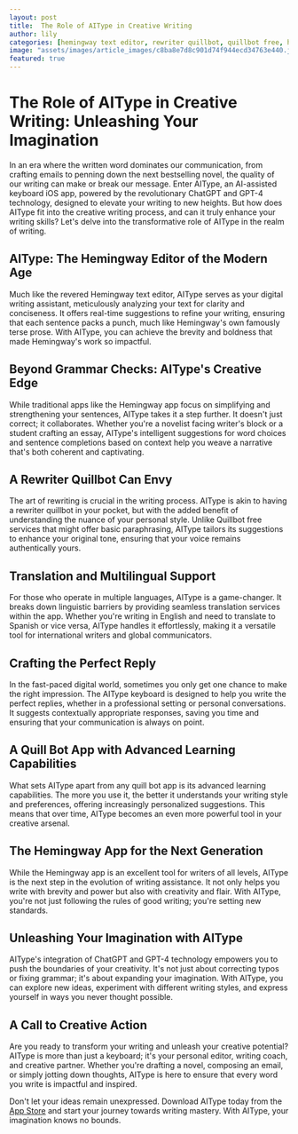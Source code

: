 ```yaml
---
layout: post
title:  The Role of AIType in Creative Writing
author: lily
categories: [hemingway text editor, rewriter quillbot, quillbot free, hemingway editor, quillbot app, hemingway app, quill bot app]
image: "assets/images/article_images/c8ba8e7d8c901d74f944ecd34763e440.jpg"
featured: true
---
```


# The Role of AIType in Creative Writing: Unleashing Your Imagination

In an era where the written word dominates our communication, from crafting emails to penning down the next bestselling novel, the quality of our writing can make or break our message. Enter AIType, an AI-assisted keyboard iOS app, powered by the revolutionary ChatGPT and GPT-4 technology, designed to elevate your writing to new heights. But how does AIType fit into the creative writing process, and can it truly enhance your writing skills? Let's delve into the transformative role of AIType in the realm of writing.

## AIType: The Hemingway Editor of the Modern Age

Much like the revered Hemingway text editor, AIType serves as your digital writing assistant, meticulously analyzing your text for clarity and conciseness. It offers real-time suggestions to refine your writing, ensuring that each sentence packs a punch, much like Hemingway's own famously terse prose. With AIType, you can achieve the brevity and boldness that made Hemingway's work so impactful.

## Beyond Grammar Checks: AIType's Creative Edge

While traditional apps like the Hemingway app focus on simplifying and strengthening your sentences, AIType takes it a step further. It doesn't just correct; it collaborates. Whether you're a novelist facing writer's block or a student crafting an essay, AIType's intelligent suggestions for word choices and sentence completions based on context help you weave a narrative that's both coherent and captivating.

## A Rewriter Quillbot Can Envy

The art of rewriting is crucial in the writing process. AIType is akin to having a rewriter quillbot in your pocket, but with the added benefit of understanding the nuance of your personal style. Unlike Quillbot free services that might offer basic paraphrasing, AIType tailors its suggestions to enhance your original tone, ensuring that your voice remains authentically yours.

## Translation and Multilingual Support

For those who operate in multiple languages, AIType is a game-changer. It breaks down linguistic barriers by providing seamless translation services within the app. Whether you're writing in English and need to translate to Spanish or vice versa, AIType handles it effortlessly, making it a versatile tool for international writers and global communicators.

## Crafting the Perfect Reply

In the fast-paced digital world, sometimes you only get one chance to make the right impression. The AIType keyboard is designed to help you write the perfect replies, whether in a professional setting or personal conversations. It suggests contextually appropriate responses, saving you time and ensuring that your communication is always on point.

## A Quill Bot App with Advanced Learning Capabilities

What sets AIType apart from any quill bot app is its advanced learning capabilities. The more you use it, the better it understands your writing style and preferences, offering increasingly personalized suggestions. This means that over time, AIType becomes an even more powerful tool in your creative arsenal.

## The Hemingway App for the Next Generation

While the Hemingway app is an excellent tool for writers of all levels, AIType is the next step in the evolution of writing assistance. It not only helps you write with brevity and power but also with creativity and flair. With AIType, you're not just following the rules of good writing; you're setting new standards.

## Unleashing Your Imagination with AIType

AIType's integration of ChatGPT and GPT-4 technology empowers you to push the boundaries of your creativity. It's not just about correcting typos or fixing grammar; it's about expanding your imagination. With AIType, you can explore new ideas, experiment with different writing styles, and express yourself in ways you never thought possible.

## A Call to Creative Action

Are you ready to transform your writing and unleash your creative potential? AIType is more than just a keyboard; it's your personal editor, writing coach, and creative partner. Whether you're drafting a novel, composing an email, or simply jotting down thoughts, AIType is here to ensure that every word you write is impactful and inspired.

Don't let your ideas remain unexpressed. Download AIType today from the [App Store](https://apps.apple.com/us/app/aitype-grammar-check-keyboard/id6469163944) and start your journey towards writing mastery. With AIType, your imagination knows no bounds.